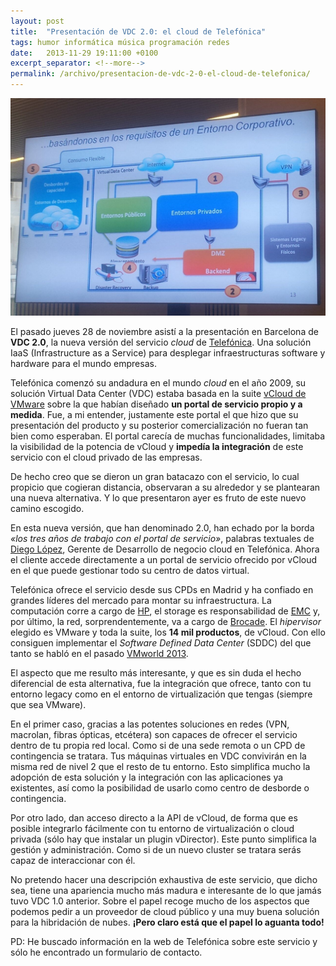 ```yaml
---
layout: post
title:  "Presentación de VDC 2.0: el cloud de Telefónica"
tags: humor informática música programación redes
date:   2013-11-29 19:11:00 +0100
excerpt_separator: <!--more-->
permalink: /archivo/presentacion-de-vdc-2-0-el-cloud-de-telefonica/
---
```


![Características del VDC 2.0](/assets/img/vdc.jpg)

El pasado jueves 28 de noviembre asistí a la presentación en Barcelona de **VDC 2.0**, la nueva versión del servicio *cloud* de [Telefónica](https://www.movistar.es/empresas/virtualdatacenter). Una solución IaaS (Infrastructure as a Service) para desplegar infraestructuras software y hardware para el mundo empresas.

Telefónica comenzó su andadura en el mundo *cloud* en el año 2009, su solución Virtual Data Center (VDC) estaba basada en la suite [vCloud de VMware](https://www.vmware.com/products/vcloud-suite/) sobre la que habían diseñado **un portal de servicio propio y a medida**. Fue, a mi entender, justamente este portal el que hizo que su presentación del producto y su posterior comercialización no fueran tan bien como esperaban. El portal carecía de muchas funcionalidades, limitaba la visibilidad de la potencia de vCloud y **impedía la integración** de este servicio con el cloud privado de las empresas.

<!--more-->

De hecho creo que se dieron un gran batacazo con el servicio, lo cual propicio que cogieran distancia, observaran a su alrededor y se plantearan una nueva alternativa. Y lo que presentaron ayer es fruto de este nuevo camino escogido.

En esta nueva versión, que han denominado 2.0, han echado por la borda *«los tres años de trabajo con el portal de servicio»*, palabras textuales de [Diego López](https://www.linkedin.com/pub/diego-lopez-roman/16/189/59), Gerente de Desarrollo de negocio cloud en Telefónica. Ahora el cliente accede directamente a un portal de servicio ofrecido por vCloud en el que puede gestionar todo su centro de datos virtual.

Telefónica ofrece el servicio desde sus CPDs en Madrid y ha confiado en grandes líderes del mercado para montar su infraestructura. La computación corre a cargo de [HP](https://www.hp.com/), el storage es responsabilidad de [EMC](https://spain.emc.com/) y, por último, la red, sorprendentemente, va a cargo de [Brocade](https://www.brocade.com/). El *hipervisor* elegido es VMware y toda la suite, los **14 mil productos**, de vCloud. Con ello consiguen implementar el *Software Defined Data Center* (SDDC) del que tanto se habló en el pasado [VMworld 2013](https://pacoorozco.info/archivo/vmworld-2013-las-tres-bueno-cuatro-cosas-que-mas-me-gustaron/).

El aspecto que me resulto más interesante, y que es sin duda el hecho diferencial de esta alternativa, fue la integración que ofrece, tanto con tu entorno legacy como en el entorno de virtualización que tengas (siempre que sea VMware).

En el primer caso, gracias a las potentes soluciones en redes (VPN, macrolan, fibras ópticas, etcétera) son capaces de ofrecer el servicio dentro de tu propia red local. Como si de una sede remota o un CPD de contingencia se tratara. Tus máquinas virtuales en VDC convivirán en la misma red de nivel 2 que el resto de tu entorno. Esto simplifica mucho la adopción de esta solución y la integración con las aplicaciones ya existentes, así como la posibilidad de usarlo como centro de desborde o contingencia.

Por otro lado, dan acceso directo a la API de vCloud, de forma que es posible integrarlo fácilmente con tu entorno de virtualización o cloud privada (sólo hay que instalar un plugin vDirector). Este punto simplifica la gestión y administración. Como si de un nuevo cluster se tratara serás capaz de interaccionar con él.

No pretendo hacer una descripción exhaustiva de este servicio, que dicho sea, tiene una apariencia mucho más madura e interesante de lo que jamás tuvo VDC 1.0 anterior. Sobre el papel recoge mucho de los aspectos que podemos pedir a un proveedor de cloud público y una muy buena solución para la hibridación de nubes. **¡Pero claro está que el papel lo aguanta todo!**

PD: He buscado información en la web de Telefónica sobre este servicio y sólo he encontrado un formulario de contacto.